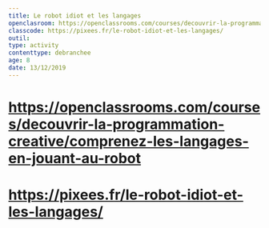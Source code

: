 ```yaml
---
title: Le robot idiot et les langages
openclasroom: https://openclassrooms.com/courses/decouvrir-la-programmation-creative/comprenez-les-langages-en-jouant-au-robot
classcode: https://pixees.fr/le-robot-idiot-et-les-langages/
outil: 
type: activity
contenttype: debranchee
age: 8
date: 13/12/2019
---
```


# https://openclassrooms.com/courses/decouvrir-la-programmation-creative/comprenez-les-langages-en-jouant-au-robot
# https://pixees.fr/le-robot-idiot-et-les-langages/